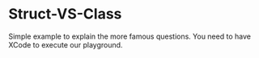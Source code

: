 # Struct-VS-Class
Simple example to explain the more famous questions. You need to have XCode to execute our playground.
